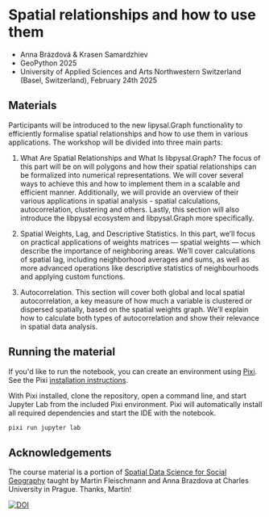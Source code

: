 # Spatial relationships and how to use them

- Anna Brázdová & Krasen Samardzhiev
- GeoPython 2025
- University of Applied Sciences and Arts Northwestern Switzerland (Basel, Switzerland), February 24th 2025

## Materials
Participants will be introduced to the new lipysal.Graph functionality to efficiently formalise spatial relationships and how to use them in various applications.
The workshop will be divided into three main parts:

1. What Are Spatial Relationships and What Is libpysal.Graph?
The focus of this part will be on will polygons and how their spatial relationships can be formalized into numerical representations.
We will cover several ways to achieve this and how to implement them in a scalable and efficient manner.
Additionally, we will provide an overview of their various applications in spatial analysis - spatial calculations, autocorrelation, clustering and others.
Lastly, this section will also introduce the libpysal ecosystem and libpysal.Graph more specifically.

2. Spatial Weights, Lag, and Descriptive Statistics.
In this part, we’ll focus on practical applications of weights matrices — spatial weights — which describe the importance of neighboring areas.
We’ll cover calculations of spatial lag, including neighborhood averages and sums, as well as more advanced operations like descriptive statistics of neighbourhoods and applying custom functions.

3. Autocorrelation.
This section will cover both global and local spatial autocorrelation, a key measure of how much a variable is clustered or dispersed spatially, based on the spatial weights graph.
We’ll explain how to calculate both types of autocorrelation and show their relevance in spatial data analysis.


## Running the material

If you'd like to run the notebook, you can create an environment using [Pixi](https://pixi.sh/latest/). See the Pixi [installation instructions](https://pixi.sh/latest/#__tabbed_1_2).

With Pixi installed, clone the repository, open a command line, and start Jupyter Lab from the included Pixi environment. Pixi will automatically install all required dependencies and start the IDE with the notebook.

```sh
pixi run jupyter lab
```
## Acknowledgements
The course material is a portion of [Spatial Data Science for Social Geography](https://martinfleischmann.net/sds/) taught by Martin Fleischmann and Anna Brazdova at Charles University in Prague. Thanks, Martin! 


[![DOI](https://zenodo.org/badge/935386396.svg)](https://doi.org/10.5281/zenodo.14901057)
